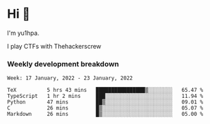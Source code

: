 # Hi 👋

I'm yu1hpa.

I play CTFs with Thehackerscrew

### Weekly development breakdown

<!--START_SECTION:waka-->
```text
Week: 17 January, 2022 - 23 January, 2022

TeX          5 hrs 43 mins   ████████████████▒░░░░░░░░   65.47 % 
TypeScript   1 hr 2 mins     ███░░░░░░░░░░░░░░░░░░░░░░   11.94 % 
Python       47 mins         ██▒░░░░░░░░░░░░░░░░░░░░░░   09.01 % 
C            26 mins         █▒░░░░░░░░░░░░░░░░░░░░░░░   05.07 % 
Markdown     26 mins         █▒░░░░░░░░░░░░░░░░░░░░░░░   05.00 % 
```
<!--END_SECTION:waka-->

